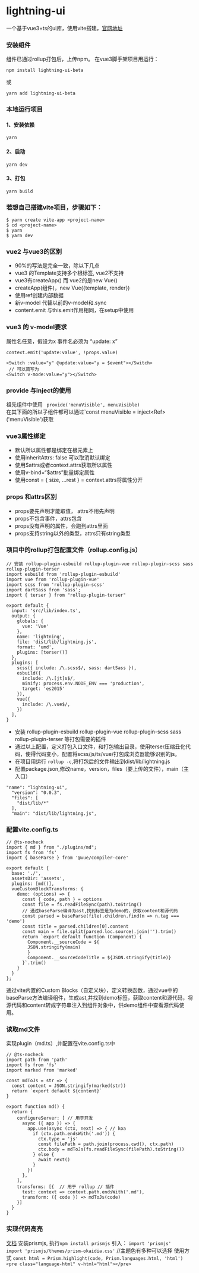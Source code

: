 # lightning-ui
一个基于vue3+ts的ui库，使用vite搭建，[官网地址](https://yolindeng.gitee.io/lightning-ui-website/#/)
### 安装组件
组件已通过rollup打包后，上传npm。 
在vue3脚手架项目用运行：
```
npm install lightning-ui-beta
```
或  
```
yarn add lightning-ui-beta
```
### 本地运行项目
#### 1、安装依赖 
`yarn `
#### 2、启动
`yarn dev`
#### 3、打包
`yarn build`

### 若想自己搭建vite项目，步骤如下：
```
$ yarn create vite-app <project-name>
$ cd <project-name>
$ yarn
$ yarn dev

```

### vue2 与vue3的区别
* 90%的写法是完全一致，除以下几点
* vue3 的Template支持多个根标签, vue2不支持
* vue3有createApp() 而 vue2的是new Vue()
* createApp(组件)，new Vue({template, render})
* 使用ref创建内部数据
* 新v-model 代替以前的v-model和.sync
* content.emit 与this.emit作用相同，在setup中使用

### vue3 的 v-model要求
属性名任意，假设为x
事件名必须为 “update: x”
```
context.emit('update:value', !props.value)

<Switch :value="y" @update:value="y = $event"></Switch>
 // 可以简写为
<Switch v-mode:value="y"></Switch>
```
### provide 与inject的使用
祖先组件中使用 ` provide('menuVisible', menuVisible)`  
在其下面的所以子组件都可以通过`const menuVisible = inject<Ref<Boolean>>('menuVisible')获取

### vue3属性绑定
* 默认所以属性都是绑定在根元素上
* 使用inheritAttrs: false 可以取消默认绑定
* 使用$attrs或者context.attrs获取所以属性
* 使用v-bind=“$attrs”批量绑定属性
* 使用const = { size, ...rest } = context.attrs将属性分开

### props 和attrs区别
* props要先声明才能取值， attrs不用先声明
* props不包含事件，attrs包含
* props没有声明的属性，会跑到attrs里面
* props支持string以外的类型，attrs只有string类型

### 项目中的rollup打包配置文件（rollup.config.js）
```
// 安装 rollup-plugin-esbuild rollup-plugin-vue rollup-plugin-scss sass rollup-plugin-terser
import esbuild from 'rollup-plugin-esbuild'
import vue from 'rollup-plugin-vue'
import scss from 'rollup-plugin-scss'
import dartSass from 'sass';
import { terser } from "rollup-plugin-terser"

export default {
  input: 'src/lib/index.ts',
  output: {
    globals: {
      vue: 'Vue'
    },
    name: 'lightning',
    file: 'dist/lib/lightning.js',
    format: 'umd',
    plugins: [terser()]
  },
  plugins: [
    scss({ include: /\.scss$/, sass: dartSass }),
    esbuild({
      include: /\.[jt]s$/,
      minify: process.env.NODE_ENV === 'production',
      target: 'es2015' 
    }),
    vue({
      include: /\.vue$/,
    })
  ],
} 
```
* 安装 rollup-plugin-esbuild rollup-plugin-vue rollup-plugin-scss sass rollup-plugin-terser 等打包需要的插件  
* 通过以上配置，定义打包入口文件，和打包输出目录，使用terser压缩丑化代码，使得代码变小，配置将scss/js/ts/vue/打包成浏览器能够识别的js。 
* 在项目用运行 `rollup -c`,将打包后的文件输出到dist/lib/lightning.js  
* 配置package.json,修改name，version，files（要上传的文件），main（主入口）
```
"name": "lightning-ui",
  "version": "0.0.3",
  "files": [
    "dist/lib/*"
  ],
  "main": "dist/lib/lightning.js",
```
### 配置vite.config.ts
```
// @ts-nocheck
import { md } from "./plugins/md";
import fs from 'fs'
import { baseParse } from '@vue/compiler-core'

export default {
  base: './',
  assetsDir: 'assets',
  plugins: [md()],
  vueCustomBlockTransforms: {
    demo: (options) => {
      const { code, path } = options
      const file = fs.readFileSync(path).toString()
      // 通过baseParse编译为ast,找到标签是为demo的，获取content和源代码
      const parsed = baseParse(file).children.find(n => n.tag === 'demo')
      const title = parsed.children[0].content
      const main = file.split(parsed.loc.source).join('').trim()
      return `export default function (Component) {
        Component.__sourceCode = ${
        JSON.stringify(main)
        }
        Component.__sourceCodeTitle = ${JSON.stringify(title)}
      }`.trim()
    }
  }
};
```
通过vite内置的Custom Blocks（自定义块），定义转换函数，通过vue中的baseParse方法编译组件，生成ast,并找到demo标签，获取content和源代码，将源代码和content转成字符串注入到组件对象中，供demo组件中查看源代码使用。

### 读取md文件
实现plugin（md.ts）,并配置在vite.config.ts中
```
// @ts-nocheck
import path from 'path'
import fs from 'fs'
import marked from 'marked'

const mdToJs = str => {
  const content = JSON.stringify(marked(str))
  return `export default ${content}`
}

export function md() {
  return {
    configureServer: [ // 用于开发
      async ({ app }) => {
        app.use(async (ctx, next) => { // koa
          if (ctx.path.endsWith('.md')) {
            ctx.type = 'js'
            const filePath = path.join(process.cwd(), ctx.path)
            ctx.body = mdToJs(fs.readFileSync(filePath).toString())
          } else {
            await next()
          }
        })
      },
    ],
    transforms: [{  // 用于 rollup // 插件
      test: context => context.path.endsWith('.md'),
      transform: ({ code }) => mdToJs(code) 
    }]
  }
}
```

### 实现代码高亮
[文档](https://prismjs.com/)
安装prismjs, 执行`npm install prismjs`
引入： 
`import 'prismjs'`  
`import 'prismjs/themes/prism-okaidia.css'`  //主题色有多种可以选择
使用方式
`const html = Prism.highlight(code, Prism.languages.html, 'html')`
`<pre class="language-html" v-html="html"></pre>`